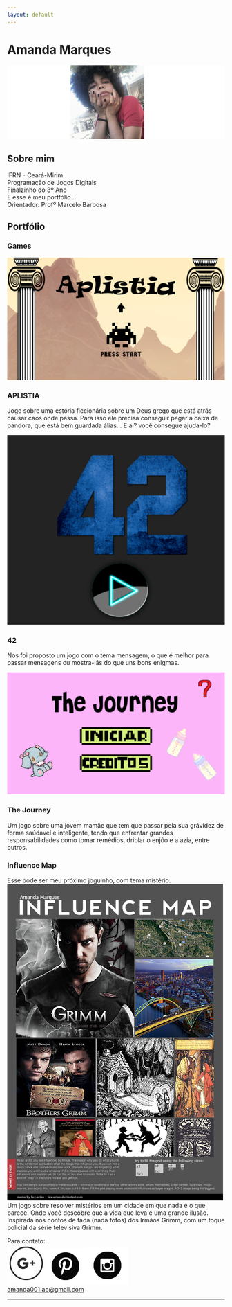 ```yaml
---
layout: default
---
```


# Amanda Marques   

![](git.PNG)

## Sobre mim
  IFRN - Ceará-Mirim   
  Programação de Jogos Digitais   
  Finalzinho do 3º Ano   
  E esse é meu portfólio...   
  Orientador: Profº Marcelo Barbosa
## Portfólio   
### Games

[![](aplistia.png)](https://amanda13.github.io/Aplistia/)  
### APLISTIA   
  Jogo sobre uma estória ficcionária sobre um Deus grego que está atrás causar caos onde passa. Para isso ele precisa conseguir pegar a caixa de pandora, que está bem guardada álias... E ai? você consegue ajuda-lo?  
  
  
[![](42.PNG)](https://amanda13.github.io/amanda13.github.io/Jogo/)  
### 42   
  Nos foi proposto um jogo com o tema mensagem, o que é melhor para passar mensagens ou mostra-lás do que uns bons enigmas.  
  
  
[![](journey.png)](amanda13.github.io/TheJourney/)   
### The Journey   
  Um jogo sobre uma jovem mamãe que tem que passar pela sua grávidez de forma saúdavel e inteligente, tendo que enfrentar grandes responsabilidades como tomar remédios, driblar o enjôo e a azía, entre outros.          
  
### Influence Map
Esse pode ser meu próximo joguinho, com tema mistério.
![](map.png)   
Um jogo sobre resolver mistérios em um cidade em que nada é o que parece. Onde você descobre que a vida que leva é uma grande ilusão. Inspirada nos contos de fada (nada fofos) dos Irmãos Grimm, com um toque policial da série televisiva Grimm.




Para contato:   
![](gmail.png)[![](pin.png)](https://br.pinterest.com/imamandamarques/)[![](insta.png)](https://www.instagram.com/imamandamarques/)   
amanda001.ac@gmail.com
* * *

[//]: # (Não aparece)

